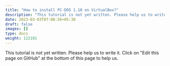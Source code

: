 ```yaml
---
title: "How to install PC-DOS 1.10 on VirtualBox?"
description: "This tutorial is not yet written. Please help us to write it. Click on 'Edit this page on GitHub' at the bottom of this page to help us."
date: 2023-03-03T07:08:56+05:30
draft: false
images: []
type: docs
weight: 122101
---
```


This tutorial is not yet written. Please help us to write it. Click on "Edit this page on GitHub" at the bottom of this page to help us.
